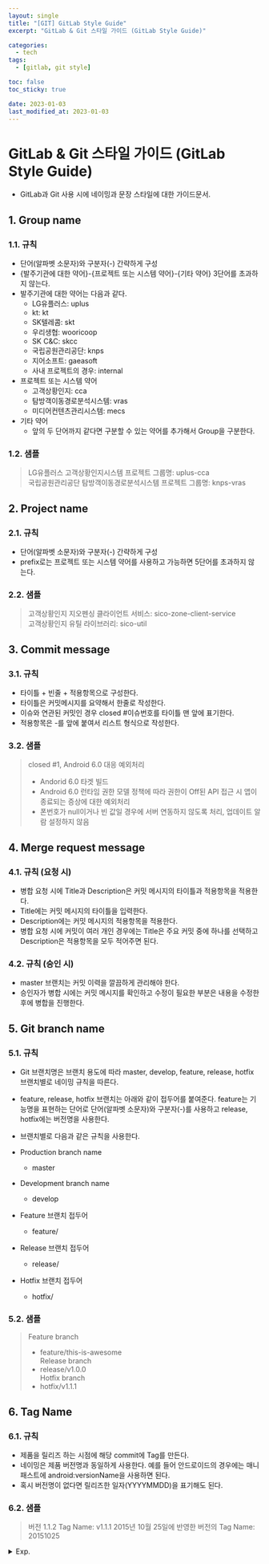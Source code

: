 ```yaml
---
layout: single
title: "[GIT] GitLab Style Guide"
excerpt: "GitLab & Git 스타일 가이드 (GitLab Style Guide)"

categories:
  - tech
tags:
  - [gitlab, git style]

toc: false
toc_sticky: true

date: 2023-01-03
last_modified_at: 2023-01-03
---
```

# GitLab & Git 스타일 가이드 (GitLab Style Guide)

- GitLab과 Git 사용 시에 네이밍과 문장 스타일에 대한 가이드문서.

## 1. Group name

### 1.1. 규칙

- 단어(알파벳 소문자)와 구분자(-) 간략하게 구성
- {발주기관에 대한 약어}-{프로젝트 또는 시스템 약어}-{기타 약어} 3단어를 초과하지 않는다.
- 발주기관에 대한 약어는 다음과 같다.
  - LG유플러스: uplus
  - kt: kt
  - SK텔레콤: skt
  - 우리생협: wooricoop
  - SK C&C: skcc
  - 국립공원관리공단: knps
  - 지어소프트: gaeasoft
  - 사내 프로젝트의 경우: internal
- 프로젝트 또는 시스템 약어
  - 고객상황인지: cca
  - 탐방객이동경로분석시스템: vras
  - 미디어컨텐츠관리시스템: mecs
- 기타 약어
  - 앞의 두 단어까지 같다면 구분할 수 있는 약어를 추가해서 Group을 구분한다.

### 1.2. 샘플

> LG유플러스 고객상황인지시스템 프로젝트 그룹명: uplus-cca  
> 국립공원관리공단 탐방객이동경로분석시스템 프로젝트 그룹명: knps-vras  

## 2. Project name

### 2.1. 규칙

- 단어(알파벳 소문자)와 구분자(-) 간략하게 구성
- prefix로는 프로젝트 또는 시스템 약어를 사용하고 가능하면 5단어를 초과하지 않는다.

### 2.2. 샘플

> 고객상황인지 지오펜싱 클라이언트 서비스: sico-zone-client-service  
> 고객상황인지 유틸 라이브러리: sico-util  

## 3. Commit message

### 3.1. 규칙

- 타이틀 + 빈줄 + 적용항목으로 구성한다.
- 타이틀은 커밋메시지를 요약해서 한줄로 작성한다.
- 이슈와 연관된 커밋인 경우 closed #이슈번호를 타이틀 맨 앞에 표기한다.
- 적용항목은 -를 앞에 붙여서 리스트 형식으로 작성한다.

### 3.2. 샘플

> closed #1, Android 6.0 대응 예외처리  
>   - Andorid 6.0 타겟 빌드  
>   - Android 6.0 런타임 권한 모델 정책에 따라 권한이 Off된 API 접근 시 앱이 종료되는 증상에 대한 예외처리  
>   - 폰번호가 null이거나 빈 값일 경우에 서버 연동하지 않도록 처리, 업데이트 알람 설정하지 않음  

## 4. Merge request message

### 4.1. 규칙 (요청 시)

- 병합 요청 시에 Title과 Description은 커밋 메시지의 타이틀과 적용항목을 적용한다.
- Title에는 커밋 메시지의 타이틀을 입력한다.
- Description에는 커밋 메시지의 적용항목을 적용한다.
- 병합 요청 시에 커밋이 여러 개인 경우에는 Title은 주요 커밋 중에 하나를 선택하고 Description은 적용항목을 모두 적어주면 된다.

### 4.2. 규칙 (승인 시)

- master 브랜치는 커밋 이력을 깔끔하게 관리해야 한다.
- 승인자가 병합 시에는 커밋 메시지를 확인하고 수정이 필요한 부분은 내용을 수정한 후에 병합을 진행한다.

## 5. Git branch name

### 5.1. 규칙

- Git 브랜치명은 브랜치 용도에 따라 master, develop, feature, release, hotfix 브랜치별로 네이밍 규칙을 따른다.
- feature, release, hotfix 브랜치는 아래와 같이 접두어를 붙여준다. feature는 기능명을 표현하는 단어로 단어(알파벳 소문자)와 구분자(-)를 사용하고 release, hotfix에는 버전명을 사용한다.
- 브랜치별로 다음과 같은 규칙을 사용한다.

- Production branch name
  - master
- Development branch name
  - develop
- Feature 브랜치 접두어
  - feature/
- Release 브랜치 접두어
  - release/
- Hotfix 브랜치 접두어
  - hotfix/

### 5.2. 샘플

> Feature branch  
>  - feature/this-is-awesome  
> Release branch  
>  - release/v1.0.0  
> Hotfix branch  
>  - hotfix/v1.1.1  

## 6. Tag Name

### 6.1. 규칙

- 제품을 릴리즈 하는 시점에 해당 commit에 Tag를 만든다.
- 네이밍은 제품 버전명과 동일하게 사용한다. 예를 들어 안드로이드의 경우에는 매니패스트에 android:versionName을 사용하면 된다.
- 혹시 버전명이 없다면 릴리즈한 일자(YYYYMMDD)을 표기해도 된다.

### 6.2. 샘플

> 버전 1.1.2 Tag Name: v1.1.1 2015년 10월 25일에 반영한 버전의 Tag Name: 20151025


<details>
  <summary>Exp.</summary>  
  <pre>

### 참조

  </pre>
</details>